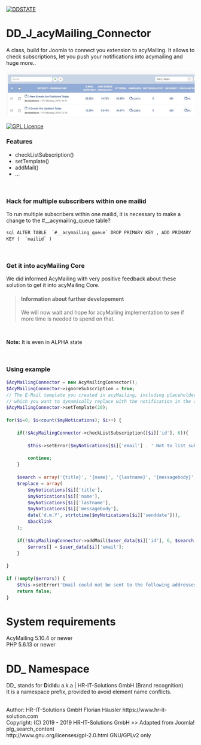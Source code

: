 
[![DDSTATE](https://img.shields.io/badge/status-ALPHA-red.svg?style=flat)](https://img.shields.io/badge/status-ALPHA-red.svg?style=flat)

# DD_J_acyMailing_Connector
A class, build for Joomla to connect you extension to acyMailing. It allows to check subscriptions, let you push your notifications into acymailing and huge more..

![alt text](https://raw.githubusercontent.com/hr-it-solutions/DD_J_acyMailingConnector/master/demo.jpg)

[![GPL Licence](https://badges.frapsoft.com/os/gpl/gpl.png?v=102)](https://opensource.org/licenses/GPL-2.0/)

### Features
- checkListSubscription()
- setTemplate()
- addMail()
- ...

<br>

### Hack for multiple subscribers within one mailid
To run multiple subscribers within one mailid, it is necessary to make a change to the #__acymailing_queue table?

```sql ALTER TABLE  `#__acymailing_queue` DROP PRIMARY KEY , ADD PRIMARY KEY (  `mailid` ) ```

<br>

### Get it into acyMailing Core
We did informed AcyMailing with very positive feedback about these solution to get it into acyMailing Core.

> #### Information about further developement
> We will now wait and hope for acyMailing implementation to see if more time is needed to spend on that.

<br>

**Note:** It is even in ALPHA state

<br>

### Using example

```php
$AcyMailingConnector = new AcyMailingConnector();
$AcyMailingConnector->ignoreSubscription = true;
// The E-Mail template you created in acyMailing, including placeholder like {title}, {name}, etc. 
// which you want to dynamically replace with the notification in the addMail() methode (see below)
$AcyMailingConnector->setTemplate(20);

for($i=0; $i<count($myNotications); $i++) {

	if(!$AcyMailingConnector->checkListSubscription([$i]['id'], 6)){

		$this->setError($myNotications[$i]['email'] . ' Not to list subscribed');

		continue;
	}

	$search = array('{title}', '{name}', '{lastname}', '{messagebody}', '{senddate}', '{link}');
	$replace = array(
		$myNotications[$i]['title'],
		$myNotications[$i]['name'],
		$myNotications[$i]['lastname'],
		$myNotications[$i]['messagebody'],
		date('d.m.Y', strtotime($myNotications[$i]['senddate'])),
		$backlink
	);
	
	if(!$AcyMailingConnector->addMail($user_data[$i]['id'], 6, $search, $replace)){
		$errors[] = $user_data[$i]['email'];
	}

}

if (!empty($errors)) {
	$this->setError('Email could not be sent to the following addresses: ' . implode(', ', $errors));
	return false;
}
```

# System requirements
AcyMailing 5.10.4 or newer                                                                  <br>
PHP 5.6.13 or newer

# DD_ Namespace
DD_ stands for **D**idl**d**u a.k.a | HR-IT-Solutions GmbH (Brand recognition)              <br>
It is a namespace prefix, provided to avoid element name conflicts.

<br>
Author: HR-IT-Solutions GmbH Florian Häusler https://www.hr-it-solution.com                 <br>
Copyright: (C) 2019 - 2019 HR-IT-Solutions GmbH >> Adapted from Joomla! plg_search_content  <br>
http://www.gnu.org/licenses/gpl-2.0.html GNU/GPLv2 only
